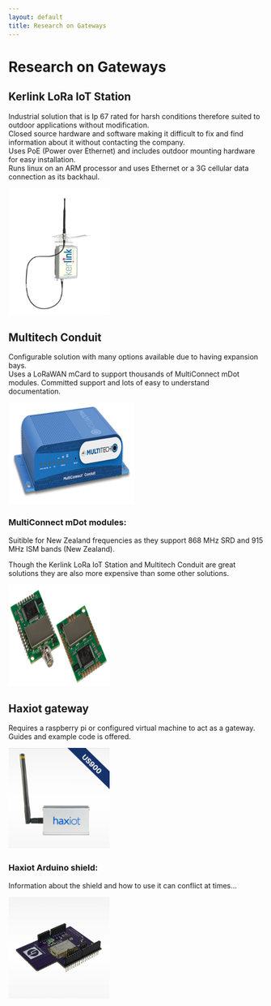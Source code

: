 ```yaml
---
layout: default
title: Research on Gateways
---
```


# Research on Gateways

## Kerlink LoRa IoT Station
Industrial solution that is Ip 67 rated for harsh conditions therefore suited to outdoor applications without modification.  
Closed source hardware and software making it difficult to fix and find information about it without contacting the company.  
Uses PoE (Power over Ethernet) and includes outdoor mounting hardware for easy installation.  
Runs linux on an ARM processor and uses Ethernet or a 3G cellular data connection as its backhaul.

<img src="kerlink.png" width="200px" height="250px">


## Multitech Conduit

Configurable solution with many options available due to having expansion bays.  
Uses a LoRaWAN mCard to support thousands of MultiConnect mDot modules.
Committed support and lots of easy to understand documentation.

<img src="multitech_conduit.jpg" width="250px" height="200px">


### MultiConnect mDot modules:
Suitible for New Zealand frequencies as they support 868 MHz SRD 
and 915 MHz ISM bands (New Zealand).

Though the Kerlink LoRa IoT Station and Multitech Conduit are great solutions they are also more expensive than some other solutions.

<img src="mDot_modules.png" width="200px" height="200px">


## Haxiot gateway
Requires a raspberry pi or configured virtual machine to act as a gateway.
Guides and example code is offered.

<img src="haxiot_gateway.png" width="200px" height="200px">


### Haxiot Arduino shield:
Information about the shield and how to use it can 
conflict at times…

<img src="haxiot_shield.png" width="200px" height="200px">

